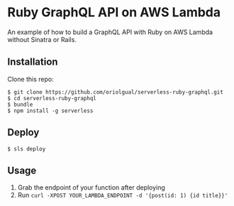 # Ruby GraphQL API on AWS Lambda

An example of how to build a GraphQL API with Ruby on AWS Lambda without Sinatra or Rails.

## Installation

Clone this repo:

    $ git clone https://github.com/oriolgual/serverless-ruby-graphql.git
    $ cd serverless-ruby-graphql
    $ bundle
    $ npm install -g serverless

## Deploy

    $ sls deploy

## Usage

1. Grab the endpoint of your function after deploying
2. Run `curl -XPOST YOUR_LAMBDA_ENDPOINT -d '{post(id: 1) {id title}}'`
